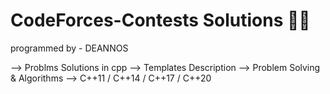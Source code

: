# CodeForces-Contests Solutions 🧑‍💻
programmed by - DEANNOS

--> Problms Solutions in cpp
--> Templates Description
--> Problem Solving & Algorithms
--> C++11 / C++14 / C++17 / C++20
